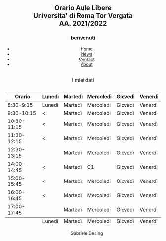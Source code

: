<!DOCTYPE html>
<head>
    <link href="https://fonts.googleapis.com/css?family=Ubuntu" rel="stylesheet">
    <link href="/css/style.css" rel="stylesheet" type="text/css">
</head>
<body>
<header>
<div style="max-width:1000px;margin:0 auto;">
<h2> 
<p align="center">
Orario Aule Libere <br>
Universita' di Roma Tor Vergata<br>
<b>AA. 2021/2022</b>
</p>
</h2>
<h3 class="titolo">benvenuti </h3>
  <ul>
  <li><a href="#home">Home</a></li>
  <li><a href="#news">News</a></li>
  <li><a href="#contact">Contact</a></li>
  <li><a href="#about">About</a></li>
</ul>
    <table>
<caption>
<p>I miei dati</p>
</caption>
<thead>
<tr><th>Orario</th><th>Lunedì</th><th>Martedì</th><th>Mercoledì</th><th>Giovedì</th><th>Venerdì</th></tr>
</thead>
<tfoot>
<tr><td>        </td><td>Lunedì</td><td>Martedì</td><td>Mercoledi</td><td>Giovedì</td><td>Venerdì</td></tr>
</tfoot>
<tbody>
<tr><td>8:30-9:15</td><td>Lunedì</td><td>Martedì</td><td>Mercoledi</td><td>Giovedì</td><td>Venerdì</td></tr>
<tr><td>9:30-10:15</td>     <td><</td><td>Martedì</td><td>Mercoledi</td><td>Giovedì</td><td>Venerdì</td></tr>
<tr><td>10:30-11:15</td>    <td><</td><td>Martedì</td><td>Mercoledi</td><td>Giovedì</td><td>Venerdì</td></tr>
<tr><td>11:30-12:15</td>    <td><</td><td>Martedì</td><td>Mercoledi</td><td>Giovedì</td><td>Venerdì</td></tr>
<tr><td>12:30-13:15</td>    <td><leundihfuehirufh</td><td>Martedì</td><td>Mercoledi</td><td>Giovedì</td><td>Venerdì</td></tr>
<tr><td>14:00-14:45</td>    <td><</td><td>Martedì</td><td>C1   </td><td>Giovedì</td><td>Venerdì</td></tr>
<tr><td>15:00-15:45</td>    <td><</td><td>Martedì</td><td>Mercoledi</td><td>Giovedì</td><td>Venerdì</td></tr>
<tr><td>16:00-16:45</td>    <td><</td><td>Martedì</td><td>Mercoledi</td><td>Giovedì</td><td>Venerdì</td></tr>
<tr><td>17:00-17:45</td><td>    <td>Martedì</td><td>Mercoledi</td><td>Giovedì</td><td>Venerdì</td></tr>

</tbody>
</table>
<ul class= "a">

<div id="myDiv">
Gabriele Desing
</div>

</div>
</header>
</body>
